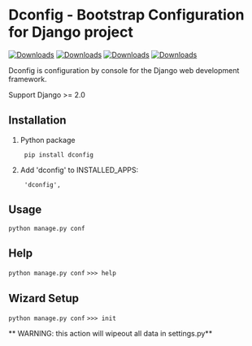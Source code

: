 Dconfig - Bootstrap Configuration for Django project
======

[![Downloads](https://img.shields.io/travis/shinznatkid/django-config.svg)](https://travis-ci.org/shinznatkid/django-config/)
[![Downloads](https://img.shields.io/pypi/dm/dconfig.svg)](https://pypi.python.org/pypi/dconfig/)
[![Downloads](https://img.shields.io/pypi/v/dconfig.svg)](https://pypi.python.org/pypi/dconfig/)
[![Downloads](https://img.shields.io/badge/license-MIT-blue.svg)](https://pypi.python.org/pypi/dconfig/)


Dconfig is configuration by console for the Django web
development framework.

Support Django >= 2.0


Installation
------------
1. Python package

        pip install dconfig

2. Add 'dconfig' to INSTALLED_APPS:

        'dconfig',


Usage
--------

`python manage.py conf`


Help
--------

`python manage.py conf`
`>>> help`


Wizard Setup
--------

`python manage.py conf`
`>>> init`

** WARNING: this action will wipeout all data in settings.py**
